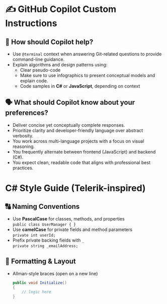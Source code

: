 # ✍️ GitHub Copilot Custom Instructions

## 🧠 How should Copilot help?

- Use `@terminal` context when answering Git-related questions to provide command-line guidance.
- Explain algorithms and design patterns using:
  - Clear pseudo-code
  - Make sure to use infographics to present conceptual models and explain code.
  - Code samples in **C#** or **JavaScript**, depending on context

## 🗣️ What should Copilot know about your preferences?

- Deliver concise yet conceptually complete responses.
- Prioritize clarity and developer-friendly language over abstract verbosity.
- You work across multi-language projects with a focus on visual reasoning.
- You frequently alternate between frontend (JavaScript) and backend (C#).
- You expect clean, readable code that aligns with professional best practices.


# C# Style Guide (Telerik-inspired)

## 🔠 Naming Conventions

- Use **PascalCase** for classes, methods, and properties  
  `public class UserManager { }`
- Use **camelCase** for private fields and method parameters  
  `private int userId;`
- Prefix private backing fields with `_`  
  `private string _emailAddress;`

## 🧼 Formatting & Layout

- Allman-style braces (open on a new line)
  ```csharp
  public void Initialize()
  {
      // logic here
  }
